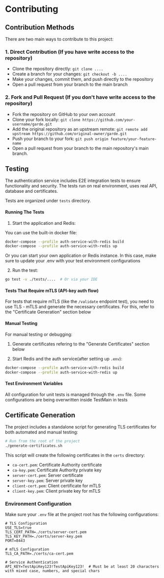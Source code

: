 # Contributing

## Contribution Methods

There are two main ways to contribute to this project:

### 1. Direct Contribution (If you have write access to the repository)

- Clone the repository directly: `git clone ....`
- Create a branch for your changes: `git checkout -b ....`
- Make your changes, commit them, and push directly to the repository
- Open a pull request from your branch to the main branch

### 2. Fork and Pull Request (If you don't have write access to the repository)

- Fork the repository on GitHub to your own account
- Clone your fork locally: `git clone https://github.com/your-username/garde.git`
- Add the original repository as an upstream remote: `git remote add upstream https://github.com/original-owner/garde.git`
- Push your branch to your fork: `git push origin feature/your-feature-name`
- Open a pull request from your branch to the main repository's main branch.


## Testing

The authentication service includes E2E integration tests to ensure functionality and security. The tests run on real environment, uses real API, database and certificates.

Tests are organized under `tests` directory.

#### Running The Tests

1. Start the application and Redis:

You can use the built-in docker file:
```bash
docker-compose --profile auth-service-with-redis build
docker-compose --profile auth-service-with-redis up
```

Or you can start your own application or Redis instance. In this case, make sure to update your .env with your test environment configurations

2. Run the test:
```bash
go test -v ./tests/....  # Or via your IDE
```

#### Tests That Require mTLS (API-key auth flow)

For tests that require mTLS (like the `/validate` endpoint test), you need to use TLS - mTLS and generate the necessary certificates. For this, refer to the "Certificate Generation" section below

#### Manual Testing

For manual testing or debugging:

1. Generate certificates refering to the "Generate Certificates" section below

2. Start Redis and the auth service(after setting up `.env`):
```bash
docker-compose --profile auth-service-with-redis build
docker-compose --profile auth-service-with-redis up
```

#### Test Environment Variables

All configuration for unit tests is managed through the `.env` file. Some configurations are being overwritten inside TestMain in tests

## Certificate Generation

The project includes a standalone script for generating TLS certificates for both automated and manual testing:

```bash
# Run from the root of the project
./generate-certificates.sh
```

This script will create the following certificates in the `certs` directory:
- `ca-cert.pem`: Certificate Authority certificate
- `ca-key.pem`: Certificate Authority private key
- `server-cert.pem`: Server certificate
- `server-key.pem`: Server private key
- `client-cert.pem`: Client certificate for mTLS
- `client-key.pem`: Client private key for mTLS

### Environment Configuration

Make sure your `.env` file at the project root has the following configurations:

```
# TLS Configuration
USE_TLS=true
TLS_CERT_PATH=./certs/server-cert.pem
TLS_KEY_PATH=./certs/server-key.pem
PORT=8443

# mTLS Configuration
TLS_CA_PATH=./certs/ca-cert.pem

# Service Authentication
API_KEY=TestApiKey123!TestApiKey123!  # Must be at least 20 characters with mixed case, numbers, and special chars
```

